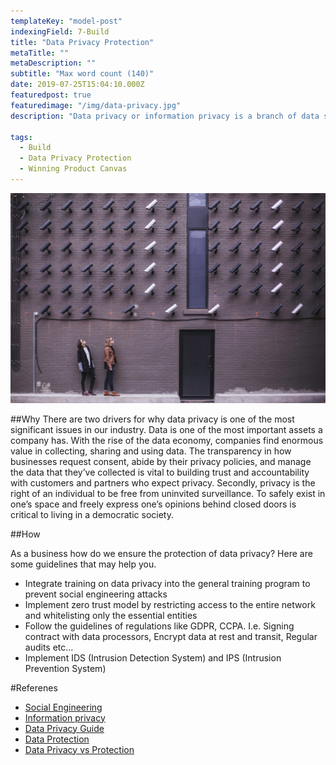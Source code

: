 ```yaml
---
templateKey: "model-post"
indexingField: 7-Build
title: "Data Privacy Protection"
metaTitle: ""
metaDescription: ""
subtitle: "Max word count (140)"
date: 2019-07-25T15:04:10.000Z
featuredpost: true
featuredimage: "/img/data-privacy.jpg"
description: "Data privacy or information privacy is a branch of data security concerned with the proper handling of data – consent, notice, and regulatory obligations. More specifically, practical data privacy concerns often revolve around whether or how data is shared with third parties, How data is legally collected or stored and Regulatory restrictions such as GDPR, HIPAA, GLBA, or CCPA."

tags:
  - Build
  - Data Privacy Protection
  - Winning Product Canvas
---
```


![Data Privacy Protection](/img/data-privacy.jpg)

##Why
There are two drivers for why data privacy is one of the most significant issues in our industry. Data is one of the most important assets a company has. With the rise of the data economy, companies find enormous value in collecting, sharing and using data. The transparency in how businesses request consent, abide by their privacy policies, and manage the data that they’ve collected is vital to building trust and accountability with customers and partners who expect privacy. Secondly, privacy is the right of an individual to be free from uninvited surveillance. To safely exist in one’s space and freely express one’s opinions behind closed doors is critical to living in a democratic society.

##How

As a business how do we ensure the protection of data privacy? Here are some guidelines that may help you.

- Integrate training on data privacy into the general training program to prevent social engineering attacks
- Implement zero trust model by restricting access to the entire network and whitelisting only the essential entities
- Follow the guidelines of regulations like GDPR, CCPA. I.e. Signing contract with data processors, Encrypt data at rest and transit, Regular audits etc...
- Implement IDS (Intrusion Detection System) and IPS (Intrusion Prevention System)

#Referenes

- [Social Engineering](<https://en.wikipedia.org/wiki/Social_engineering_(security)>)
- [Information privacy](https://en.wikipedia.org/wiki/Information_privacy)
- [Data Privacy Guide](https://www.varonis.com/blog/data-privacy/)
- [Data Protection](https://privacyinternational.org/learning-topics/data-protection)
- [Data Privacy vs Protection](https://blog.ipswitch.com/data-privacy-vs-data-protection)
